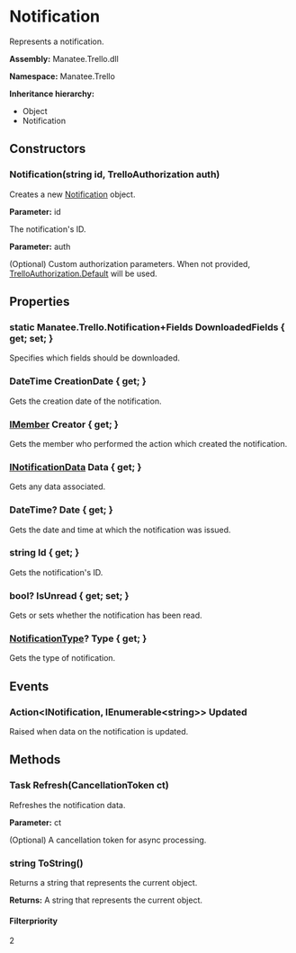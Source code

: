 # Notification

Represents a notification.

**Assembly:** Manatee.Trello.dll

**Namespace:** Manatee.Trello

**Inheritance hierarchy:**

- Object
- Notification

## Constructors

### Notification(string id, TrelloAuthorization auth)

Creates a new [Notification](Notification#notification) object.

**Parameter:** id

The notification&#39;s ID.

**Parameter:** auth

(Optional) Custom authorization parameters. When not provided,
[TrelloAuthorization.Default](TrelloAuthorization#static-trelloauthorization-default--get-) will be used.

## Properties

### static Manatee.Trello.Notification+Fields DownloadedFields { get; set; }

Specifies which fields should be downloaded.

### DateTime CreationDate { get; }

Gets the creation date of the notification.

### [IMember](IMember#imember) Creator { get; }

Gets the member who performed the action which created the notification.

### [INotificationData](INotificationData#inotificationdata) Data { get; }

Gets any data associated.

### DateTime? Date { get; }

Gets the date and time at which the notification was issued.

### string Id { get; }

Gets the notification&#39;s ID.

### bool? IsUnread { get; set; }

Gets or sets whether the notification has been read.

### [NotificationType](NotificationType#notificationtype)? Type { get; }

Gets the type of notification.

## Events

### Action&lt;INotification, IEnumerable&lt;string&gt;&gt; Updated

Raised when data on the notification is updated.

## Methods

### Task Refresh(CancellationToken ct)

Refreshes the notification data.

**Parameter:** ct

(Optional) A cancellation token for async processing.

### string ToString()

Returns a string that represents the current object.

**Returns:** A string that represents the current object.

#### Filterpriority

2

